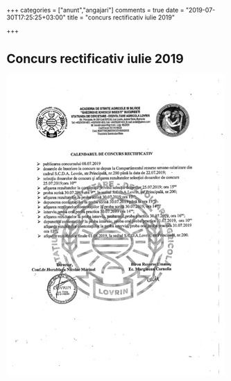 +++
categories = ["anunt","angajari"]
comments = true
date = "2019-07-30T17:25:25+03:00"
title = "concurs rectificativ iulie 2019"

+++
# Concurs rectificativ iulie 2019

<p><img src="/files/rezultate_iulie_2019/concurs_rectificativ.jpg" alt="concurs_rectificativ"/></p>
